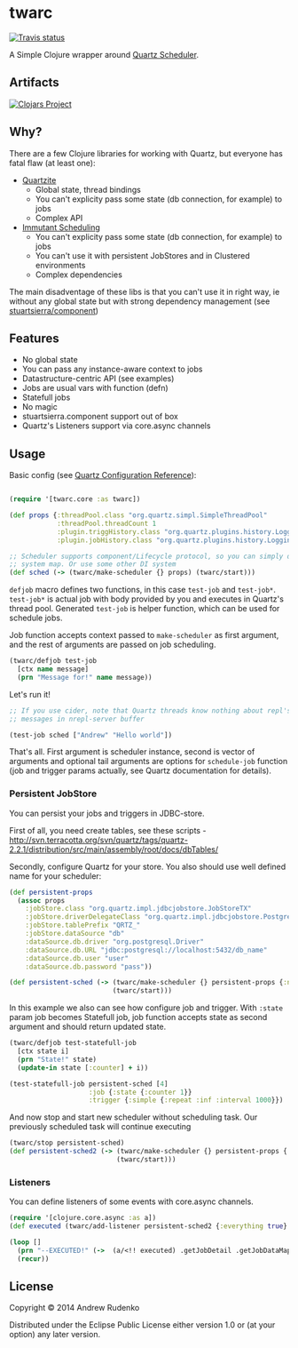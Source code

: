 # twarc

[![Travis status](https://secure.travis-ci.org/prepor/twarc.png)](http://travis-ci.org/prepor/twarc)

A Simple Clojure wrapper around [Quartz Scheduler](http://www.quartz-scheduler.org/).

## Artifacts

[![Clojars Project](http://clojars.org/twarc/latest-version.svg)](http://clojars.org/twarc)

## Why?

There are a few Clojure libraries for working with Quartz, but everyone has fatal flaw (at least one):

* [Quartzite](http://clojurequartz.info/)
  * Global state, thread bindings
  * You can't explicity pass some state (db connection, for example) to jobs
  * Complex API
* [Immutant Scheduling](https://github.com/immutant/immutant/tree/thedeuce/scheduling)
  * You can't explicity pass some state (db connection, for example) to jobs
  * You can't use it with persistent JobStores and in Clustered environments
  * Complex dependencies


The main disadventage of these libs is that you can't use it in right way, ie without any global state but with strong dependency management (see [stuartsierra/component](https://github.com/stuartsierra/component))

## Features

* No global state
* You can pass any instance-aware context to jobs
* Datastructure-centric API (see examples)
* Jobs are usual vars with function (defn)
* Statefull jobs
* No magic
* stuartsierra.component support out of box
* Quartz's Listeners support via core.async channels

## Usage

Basic config (see [Quartz Configuration Reference](http://quartz-scheduler.org/documentation/quartz-2.2.x/configuration/)):
```clojure

(require '[twarc.core :as twarc])

(def props {:threadPool.class "org.quartz.simpl.SimpleThreadPool"
            :threadPool.threadCount 1
            :plugin.triggHistory.class "org.quartz.plugins.history.LoggingTriggerHistoryPlugin"
            :plugin.jobHistory.class "org.quartz.plugins.history.LoggingJobHistoryPlugin"})

;; Scheduler supports component/Lifecycle protocol, so you can simply drop it to your
;; system map. Or use some other DI system
(def sched (-> (twarc/make-scheduler {} props) (twarc/start)))

```

`defjob` macro defines two functions, in this case `test-job` and `test-job*`. `test-job*` is actual job with body provided by you and executes in Quartz's thread pool. Generated `test-job` is helper function, which can be used for schedule jobs.

Job function accepts context passed to `make-scheduler` as first argument, and the rest of arguments are passed on job scheduling.

```clojure
(twarc/defjob test-job
  [ctx name message]
  (prn "Message for!" name message))
```

Let's run it!
```clojure
;; If you use cider, note that Quartz threads know nothing about repl's stdout. So watch
;; messages in nrepl-server buffer

(test-job sched ["Andrew" "Hello world"])
```

That's all. First argument is scheduler instance, second is vector of arguments and optional tail arguments are options for `schedule-job` function (job and trigger params actually, see Quartz documentation for details).

### Persistent JobStore

You can persist your jobs and triggers in JDBC-store.

First of all, you need create tables, see these scripts - http://svn.terracotta.org/svn/quartz/tags/quartz-2.2.1/distribution/src/main/assembly/root/docs/dbTables/

Secondly, configure Quartz for your store. You also should use well defined name for your scheduler:

```clojure
(def persistent-props
  (assoc props
    :jobStore.class "org.quartz.impl.jdbcjobstore.JobStoreTX"
    :jobStore.driverDelegateClass "org.quartz.impl.jdbcjobstore.PostgreSQLDelegate"
    :jobStore.tablePrefix "QRTZ_"
    :jobStore.dataSource "db"
    :dataSource.db.driver "org.postgresql.Driver"
    :dataSource.db.URL "jdbc:postgresql://localhost:5432/db_name"
    :dataSource.db.user "user"
    :dataSource.db.password "pass"))

(def persistent-sched (-> (twarc/make-scheduler {} persistent-props {:name "main-sched"})
                          (twarc/start)))
```

In this example we also can see how configure job and trigger. With `:state` param job becomes Statefull job, job function accepts state as second argument and should return updated state.

```clojure
(twarc/defjob test-statefull-job
  [ctx state i]
  (prn "State!" state)
  (update-in state [:counter] + i))

(test-statefull-job persistent-sched [4]
                    :job {:state {:counter 1}}
                    :trigger {:simple {:repeat :inf :interval 1000}})

```

And now stop and start new scheduler without scheduling task. Our previously scheduled task will continue executing

```clojure
(twarc/stop persistent-sched)
(def persistent-sched2 (-> (twarc/make-scheduler {} persistent-props {:name "main-sched"})
                           (twarc/start)))
```

### Listeners

You can define listeners of some events with core.async channels.

```clojure
(require '[clojure.core.async :as a])
(def executed (twarc/add-listener persistent-sched2 {:everything true} :was-executed))

(loop []
  (prn "--EXECUTED!" (->  (a/<!! executed) .getJobDetail .getJobDataMap (get "state")))
  (recur))
```

## License

Copyright © 2014 Andrew Rudenko

Distributed under the Eclipse Public License either version 1.0 or (at
your option) any later version.
